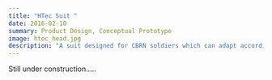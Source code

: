 ```yaml
---
title: "HTec Suit "
date: 2016-02-10
summary: Product Design, Conceptual Prototype
image: htec_head.jpg
description: "A suit designed for CBRN soldiers which can adapt accordingly, to reduce thermal burden and increase comfort."
---
```


Still under construction.....
